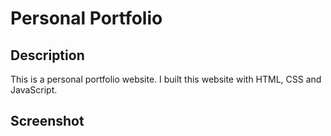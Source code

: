 # Personal Portfolio

## Description

This is a personal portfolio website. I built this website with HTML, CSS and JavaScript.

## Screenshot
